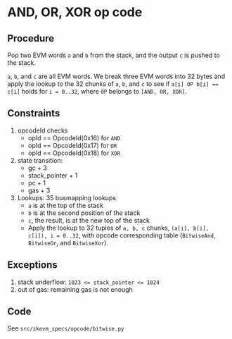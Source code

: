 # AND, OR, XOR op code

## Procedure

Pop two EVM words `a` and `b` from the stack, and the output `c` is pushed to
the stack.

`a`, `b`, and `c` are all EVM words. We break three EVM words into 32 bytes and
apply the lookup to the 32 chunks of `a`, `b`, and `c` to see if
`a[i] OP b[i] == c[i]` holds for `i = 0..32`, where `OP` belongs to
`[AND, OR, XOR]`.

## Constraints

1. opcodeId checks
    - opId == OpcodeId(0x16) for `AND`
    - opId == OpcodeId(0x17) for `OR`
    - opId == OpcodeId(0x18) for `XOR`
2. state transition:
    - gc + 3
    - stack_pointer + 1
    - pc + 1
    - gas + 3
3. Lookups: 35 busmapping lookups
    - `a` is at the top of the stack
    - `b` is at the second position of the stack
    - `c`, the result, is at the new top of the stack
    - Apply the lookup to 32 tuples of `a, b, c` chunks,
        `(a[i], b[i], c[i]), i = 0..32`, with opcode corresponding table
        (`BitwiseAnd`, `BitwiseOr`, and `BitwiseXor`).

## Exceptions

1. stack underflow: `1023 <= stack_pointer <= 1024`
2. out of gas: remaining gas is not enough

## Code

See `src/zkevm_specs/opcode/bitwise.py`
